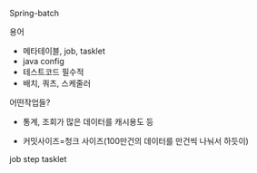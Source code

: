 Spring-batch

용어

- 메타테이블, job, tasklet
- java config
- 테스트코드 필수적
- 배치, 쿼츠, 스케줄러

어떤작업들?
- 통계, 조회가 많은 데이터를 캐시용도 등

- 커밋사이즈=청크 사이즈(100만건의 데이터를 만건씩 나눠서 하듯이)

job step tasklet

